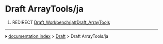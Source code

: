 # Draft ArrayTools/ja
1.  REDIRECT [Draft_Workbench/ja#Draft_ArrayTools](Draft_Workbench/ja#Draft_ArrayTools.md)



---
⏵ [documentation index](../README.md) > [Draft](Draft_Workbench.md) > Draft ArrayTools/ja
